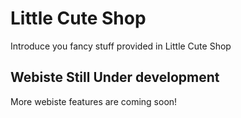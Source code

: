 # Little Cute Shop

Introduce you fancy stuff provided in Little Cute Shop

## Webiste Still Under development

More webiste features are coming soon!